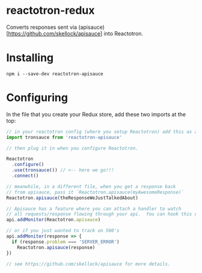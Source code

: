 # reactotron-redux

Converts responses sent via (apisauce)[https://github.com/skellock/apisauce] into
Reactotron.

# Installing

`npm i --save-dev reactotron-apisauce`


# Configuring

In the file that you create your Redux store, add these two imports at the top:

```js
// in your reactotron config (where you setup Reactotron) add this as a plugin.
import tronsauce from 'reactotron-apisauce'

// then plug it in when you configure Reactotron.

Reactotron
  .configure()
  .use(tronsauce()) // <-- here we go!!!
  .connect()

// meanwhile, in a different file, when you get a response back
// from apisauce, pass it `Reactotron.apisauce(myAwesomeResponse)`
Reactotron.apisauce(theResponseWeJustTalkedAbout)

// Apisauce has a feature where you can attach a handler to watch
// all requests/response flowing through your api.  You can hook this up:
api.addMonitor(Reactotron.apisauce)

// or if you just wanted to track on 500's
api.addMonitor(response => {
  if (response.problem === 'SERVER_ERROR')
    Reactotron.apisauce(response)
})

// see https://github.com/skellock/apisauce for more details.
